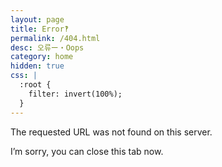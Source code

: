 ```yaml
---
layout: page
title: Error‽
permalink: /404.html
desc: 오류ー・Oops
category: home
hidden: true
css: |
  :root {
    filter: invert(100%);
  }
---
```


<p>The requested URL was not found on this server.</p>
<p>I’m sorry, you can close this tab now.</p>
